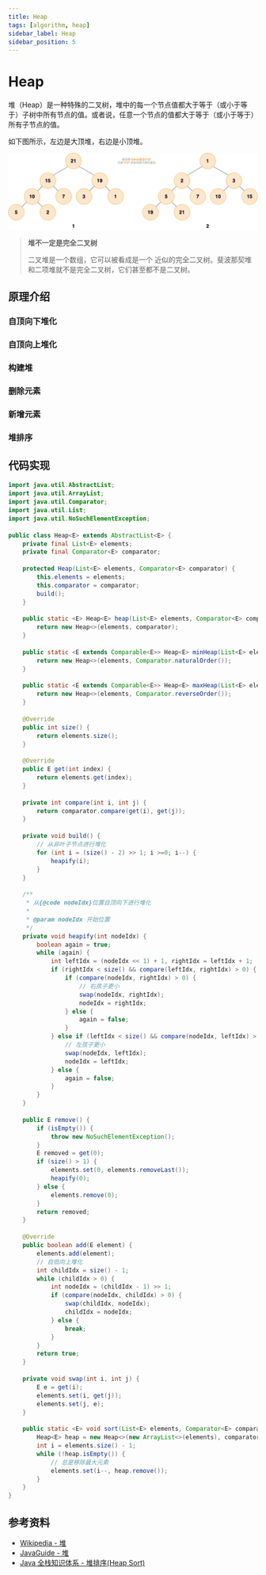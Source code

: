 ```yaml
---
title: Heap
tags: [algorithm, heap]
sidebar_label: Heap
sidebar_position: 5
---
```


# Heap

堆（Heap）是一种特殊的二叉树，堆中的每一个节点值都大于等于（或小于等于）子树中所有节点的值。或者说，任意一个节点的值都大于等于（或小于等于）所有子节点的值。

如下图所示，左边是大顶堆，右边是小顶堆。

![](../../../static/images/algorithm/tree/heap.png)

> **堆不一定是完全二叉树**
> 
> 二叉堆是一个数组，它可以被看成是一个 近似的完全二叉树。斐波那契堆和二项堆就不是完全二叉树，它们甚至都不是二叉树。

## 原理介绍

### 自顶向下堆化

### 自顶向上堆化

### 构建堆

### 删除元素

### 新增元素

### 堆排序

## 代码实现

```java showLineNumbers title="Heap.java"
import java.util.AbstractList;
import java.util.ArrayList;
import java.util.Comparator;
import java.util.List;
import java.util.NoSuchElementException;

public class Heap<E> extends AbstractList<E> {
    private final List<E> elements;
    private final Comparator<E> comparator;

    protected Heap(List<E> elements, Comparator<E> comparator) {
        this.elements = elements;
        this.comparator = comparator;
        build();
    }

    public static <E> Heap<E> heap(List<E> elements, Comparator<E> comparator) {
        return new Heap<>(elements, comparator);
    }

    public static <E extends Comparable<E>> Heap<E> minHeap(List<E> elements) {
        return new Heap<>(elements, Comparator.naturalOrder());
    }

    public static <E extends Comparable<E>> Heap<E> maxHeap(List<E> elements) {
        return new Heap<>(elements, Comparator.reverseOrder());
    }

    @Override
    public int size() {
        return elements.size();
    }

    @Override
    public E get(int index) {
        return elements.get(index);
    }

    private int compare(int i, int j) {
        return comparator.compare(get(i), get(j));
    }

    private void build() {
        // 从非叶子节点进行堆化
        for (int i = (size() - 2) >> 1; i >=0; i--) {
            heapify(i);
        }
    }

    /**
     * 从{@code nodeIdx}位置自顶向下进行堆化
     * 
     * @param nodeIdx 开始位置
     */
    private void heapify(int nodeIdx) {
        boolean again = true;
        while (again) {
            int leftIdx = (nodeIdx << 1) + 1, rightIdx = leftIdx + 1;
            if (rightIdx < size() && compare(leftIdx, rightIdx) > 0) {
                if (compare(nodeIdx, rightIdx) > 0) {
                    // 右孩子更小
                    swap(nodeIdx, rightIdx);
                    nodeIdx = rightIdx;
                } else {
                    again = false;
                }
            } else if (leftIdx < size() && compare(nodeIdx, leftIdx) > 0) {
                // 左孩子更小
                swap(nodeIdx, leftIdx);
                nodeIdx = leftIdx;
            } else {
                again = false;
            }
        }
    }

    public E remove() {
        if (isEmpty()) {
            throw new NoSuchElementException();
        }
        E removed = get(0);
        if (size() > 1) {
            elements.set(0, elements.removeLast());
            heapify(0);
        } else {
            elements.remove(0);
        }
        return removed;
    }

    @Override
    public boolean add(E element) {
        elements.add(element);
        // 自低向上堆化
        int childIdx = size() - 1;
        while (childIdx > 0) {
            int nodeIdx = (childIdx - 1) >> 1;
            if (compare(nodeIdx, childIdx) > 0) {
                swap(childIdx, nodeIdx);
                childIdx = nodeIdx;
            } else {
                break;
            }
        }
        return true;
    }

    private void swap(int i, int j) {
        E e = get(i);
        elements.set(i, get(j));
        elements.set(j, e);
    }

    public static <E> void sort(List<E> elements, Comparator<E> comparator) {
        Heap<E> heap = new Heap<>(new ArrayList<>(elements), comparator.reversed());
        int i = elements.size() - 1;
        while (!heap.isEmpty()) {
            // 总是移除最大元素
            elements.set(i--, heap.remove());
        }
    }
}
```

## 参考资料

* [Wikipedia - 堆](https://zh.wikipedia.org/wiki/%E5%A0%86%E7%A9%8D)
* [JavaGuide - 堆](https://javaguide.cn/cs-basics/data-structure/heap.html)
* [Java 全栈知识体系 - 堆排序(Heap Sort)](https://pdai.tech/md/algorithm/alg-sort-x-heap.html)